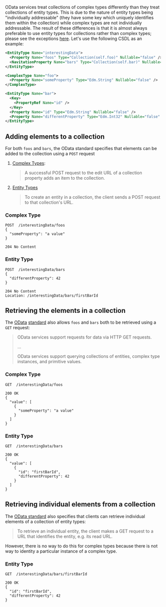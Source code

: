 OData services treat collections of complex types differently than they treat collections of entity types. 
This is due to the nature of entity types being "individually addressable" (they have some key which uniquely identifies them within the collection) while complex types are not individually addressable. 
The result of these differences is that it is almost always preferable to use entity types for collections rather than complex types; please see the exceptions [here](TODO).
Let's use the following CSDL as an example:

```xml
<EntityType Name="interestingData">
  <Property Name="foos" Type="Collection(self.foo)" Nullable="false" />
  <NavitationProperty Name="bars" Type="Collection(self.bar)" Nullable="false" ContainsTarget="true" />
</EntityType>

<ComplexType Name="foo">
  <Property Name="someProperty" Type="Edm.String" Nullable="false" />
</ComplexType>

<EntityType Name="bar">
  <Key>
    <PropertyRef Name="id" />
  </Key>
  <Property Name="id" Type="Edm.String" Nullable="false" />
  <Property Name="differentProperty" Type="Edm.Int32" Nullable="false" />
</EntityType>
```

## Adding elements to a collection

For both `foos` and `bars`, the OData standard specifies that elements can be added to the collection using a `POST` request
1. [Complex Types](https://docs.oasis-open.org/odata/odata/v4.01/odata-v4.01-part1-protocol.html#sec_UpdateaCollectionProperty):

   > A successful POST request to the edit URL of a collection property adds an item to the collection.
2. [Entity Types](https://docs.oasis-open.org/odata/odata/v4.01/odata-v4.01-part1-protocol.html#_Toc31358976)

   > To create an entity in a collection, the client sends a POST request to that collection's URL.

### Complex Type

```HTTP
POST  /interestingData/foos
{
  "someProperty": "a value"
}

204 No Content
```

### Entity Type

```HTTP
POST  /interestingData/bars
{
  "differentProperty": 42
}

204 No Content
Location: /interestingData/bars/firstBarId
```

## Retrieving the elements in a collection

The [OData](https://docs.oasis-open.org/odata/odata/v4.01/odata-v4.01-part1-protocol.html#_Toc31358935) [standard](https://docs.oasis-open.org/odata/odata/v4.01/odata-v4.01-part1-protocol.html#_Toc31358947) also allows `foos` and `bars` both to be retrieved using a `GET` request:
> OData services support requests for data via HTTP GET requests.
> 
> ...
> 
> OData services support querying collections of entities, complex type instances, and primitive values.

### Complex Type

```HTTP
GET  /interestingData/foos

200 OK
{
  "value": [
    {
      "someProperty": "a value"
    }
  ]
}
```

### Entity Type

```HTTP
GET  /interestingData/bars

200 OK
{
  "value": [
    {
      "id": "firstBarId",
      "differentProperty": 42
    }
  ]
}
```

## Retrieving individual elements from a collection

The [OData standard](https://docs.oasis-open.org/odata/odata/v4.01/odata-v4.01-part1-protocol.html#sec_RequestingIndividualEntities) also specifies that clients can retrieve individual elements of a collection of entity types:
> To retrieve an individual entity, the client makes a GET request to a URL that identifies the entity, e.g. its read URL.

However, there is no way to do this for complex types because there is not way to identity a particular instance of a complex type. 

### Entity Type

```HTTP
GET  /interestingData/bars/firstBarId

200 OK
{
  "id": "firstBarId",
  "differentProperty": 42
}
```
